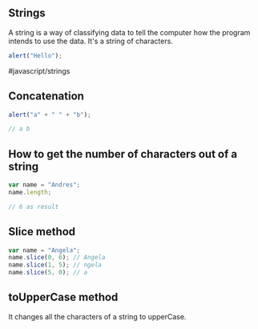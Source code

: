## Strings

A string is a way of classifying data to tell the computer how the program intends to use the data. It's a string of characters.

```js
alert("Hello");
```

#javascript/strings

## Concatenation

```js
alert("a" + " " + "b");

// a b
```

## How to get the number of characters out of a string

```js
var name = "Andres";
name.length;

// 6 as result
```

## Slice method

```js
var name = "Angela";
name.slice(0, 6); // Angela
name.slice(1, 5); // ngela
name.slice(5, 0); // a
```

## toUpperCase method

It changes all the characters of a string to upperCase.